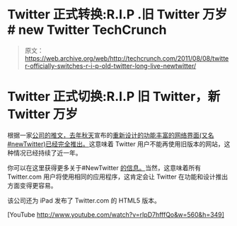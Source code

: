 # Twitter 正式转换:R.I.P .旧 Twitter 万岁# new Twitter TechCrunch

> 原文：<https://web.archive.org/web/http://techcrunch.com/2011/08/08/twitter-officially-switches-r-i-p-old-twitter-long-live-newtwitter/>

# Twitter 正式切换:R.I.P 旧 Twitter，新 Twitter 万岁

根据一家[公司的推文，去年秋天](https://web.archive.org/web/20230205042343/http://twitter.com/#!/twitter/status/100648586638929920)宣布的[重新设计的功能丰富的网络界面(又名#newTwitter)已经完全推出。](https://web.archive.org/web/20230205042343/https://techcrunch.com/2010/09/14/twitter-event/)这意味着 Twitter 用户不能再使用旧版本的网站，这种情况已经持续了近一年。

你可以在这里获得更多关于#NewTwitter [的信息。](https://web.archive.org/web/20230205042343/http://twitter.com/newtwitter)当然，这意味着所有 Twitter.com 用户将使用相同的应用程序，这肯定会让 Twitter 在功能和设计推出方面变得更容易。

该公司还为 iPad 发布了 Twitter.com 的 HTML5 版本。

[YouTube http://www.youtube.com/watch?v=rIpD7hfffQo&w=560&h=349]